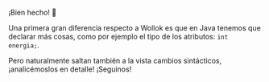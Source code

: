 ¡Bien hecho! :clap:

Una primera gran diferencia respecto a Wollok es que en Java tenemos que declarar más cosas, como por ejemplo el tipo de los atributos: `int energia;`. 

Pero naturalmente saltan también a la vista cambios sintácticos, ¡analicémoslos en detalle! ¡Seguinos!